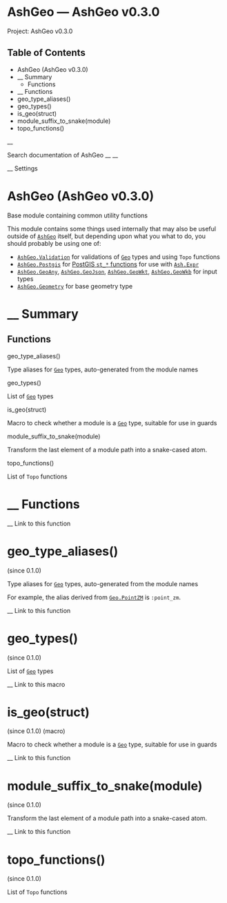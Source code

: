 # AshGeo — AshGeo v0.3.0

Project: AshGeo v0.3.0

## Table of Contents

- AshGeo (AshGeo v0.3.0)
- __ Summary
  - Functions
- __ Functions
- geo_type_aliases()
- geo_types()
- is_geo(struct)
- module_suffix_to_snake(module)
- topo_functions()

__

Search documentation of AshGeo __ __

__ Settings

#  AshGeo (AshGeo v0.3.0)

Base module containing common utility functions

This module contains some things used internally that may also be useful outside of [`AshGeo`](external_link) itself, but depending upon what you what to do, you should probably be using one of:

  * [`AshGeo.Validation`](external_link) for validations of [`Geo`](external_link) types and using `Topo` functions
  * [`AshGeo.Postgis`](external_link) for [PostGIS `st_*` functions](external_link) for use with [`Ash.Expr`](3.3.1/Ash.Expr.html)
  * [`AshGeo.GeoAny`](external_link), [`AshGeo.GeoJson`](external_link), [`AshGeo.GeoWkt`](external_link), [`AshGeo.GeoWkb`](external_link) for input types
  * [`AshGeo.Geometry`](external_link) for base geometry type



#  __ Summary

##  Functions

geo_type_aliases()

Type aliases for [`Geo`](external_link) types, auto-generated from the module names

geo_types()

List of [`Geo`](external_link) types

is_geo(struct)

Macro to check whether a module is a [`Geo`](external_link) type, suitable for use in guards

module_suffix_to_snake(module)

Transform the last element of a module path into a snake-cased atom.

topo_functions()

List of `Topo` functions

#  __ Functions

__ Link to this function

# geo_type_aliases()

(since 0.1.0)

Type aliases for [`Geo`](external_link) types, auto-generated from the module names

For example, the alias derived from [`Geo.PointZM`](external_link) is `:point_zm`.

__ Link to this function

# geo_types()

(since 0.1.0)

List of [`Geo`](external_link) types

__ Link to this macro

# is_geo(struct)

(since 0.1.0) (macro)

Macro to check whether a module is a [`Geo`](external_link) type, suitable for use in guards

__ Link to this function

# module_suffix_to_snake(module)

(since 0.1.0)

Transform the last element of a module path into a snake-cased atom.

__ Link to this function

# topo_functions()

(since 0.1.0)

List of `Topo` functions
